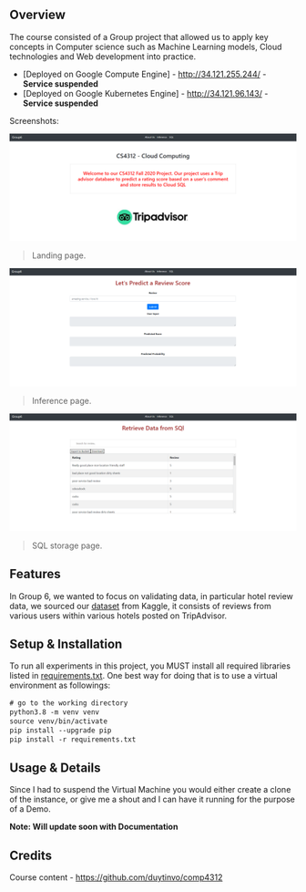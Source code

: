 

## Overview
The course consisted of a Group project that allowed us to apply key concepts in Computer science such as Machine Learning models, Cloud technologies and Web development into practice. 

- [Deployed on Google Compute Engine] - http://34.121.255.244/   - **Service suspended**
- [Deployed on Google Kubernetes Engine] - http://34.121.96.143/ - **Service suspended**

Screenshots:

![](https://github.com/dathanki/CloudComputingG6/blob/master/screenshots/main.png)
> Landing page.


![](https://github.com/dathanki/CloudComputingG6/blob/master/screenshots/inference%20page.png)
> Inference page.


![](https://github.com/dathanki/CloudComputingG6/blob/master/screenshots/results.png)
> SQL storage page.


## Features
In Group 6, we wanted  to focus on validating data, in particular hotel review data, we sourced our [dataset](https://www.kaggle.com/andrewmvd/trip-advisor-hotel-reviews) from Kaggle, it consists of reviews from various users within various hotels posted on TripAdvisor.


## Setup & Installation
To run all experiments in this project, you MUST install all required libraries 
listed in [requirements.txt](./requirements.txt). One best way for doing that is to use a virtual environment 
as followings:
```commandline
# go to the working directory
python3.8 -m venv venv
source venv/bin/activate
pip install --upgrade pip
pip install -r requirements.txt
```
## Usage & Details
Since I had to suspend the Virtual Machine you would either create a clone of the instance, or give me a shout and I can have it running for the purpose of a Demo. 

**Note: Will update soon with Documentation**

## Credits
Course content -  https://github.com/duytinvo/comp4312
